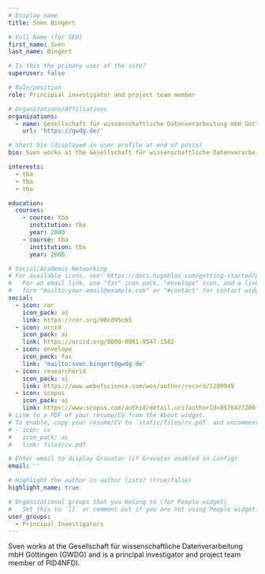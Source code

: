 ```yaml
---
# Display name
title: Sven Bingert

# Full Name (for SEO)
first_name: Sven
last_name: Bingert

# Is this the primary user of the site?
superuser: false

# Role/position
role: Principial investigator and project team member

# Organizations/Affiliations
organizations:
  - name: Gesellschaft für wissenschaftliche Datenverarbeitung mbH Göttingen (GWDG)
    url: 'https://gwdg.de/'

# Short bio (displayed in user profile at end of posts)
bio: Sven works at the Gesellschaft für wissenschaftliche Datenverarbeitung mbH Göttingen (GWDG) and is a principal investigator and project team member of PID4NFDI.

interests:
  - tba
  - tba
  - tba

education:
  courses:
    - course: tba
      institution: tba
      year: 2000
    - course: tba
      institution: tba
      year: 2000

# Social/Academic Networking
# For available icons, see: https://docs.hugoblox.com/getting-started/page-builder/#icons
#   For an email link, use "fas" icon pack, "envelope" icon, and a link in the
#   form "mailto:your-email@example.com" or "#contact" for contact widget.
social:
  - icon: ror
    icon_pack: ai
    link: https://ror.org/00cd95c65
  - icon: orcid
    icon_pack: ai
    link: https://orcid.org/0000-0001-9547-1582
  - icon: envelope
    icon_pack: fas
    link: 'mailto:sven.bingert@gwdg.de'
  - icon: researcherid
    icon_pack: ai
    link: https://www.webofscience.com/wos/author/record/1209949
  - icon: scopus
    icon_pack: ai
    link: https://www.scopus.com/authid/detail.uri?authorId=8576427200
# Link to a PDF of your resume/CV from the About widget.
# To enable, copy your resume/CV to `static/files/cv.pdf` and uncomment the lines below.
# - icon: cv
#   icon_pack: ai
#   link: files/cv.pdf

# Enter email to display Gravatar (if Gravatar enabled in Config)
email: ''

# Highlight the author in author lists? (true/false)
highlight_name: true

# Organizational groups that you belong to (for People widget)
#   Set this to `[]` or comment out if you are not using People widget.
user_groups:
  - Principal Investigators
---
```


Sven works at the Gesellschaft für wissenschaftliche Datenverarbeitung mbH Göttingen (GWDG) and is a principal investigator and project team member of PID4NFDI.
